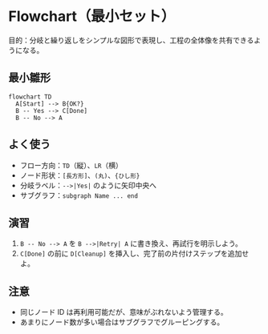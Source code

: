 # Flowchart（最小セット）
目的：分岐と繰り返しをシンプルな図形で表現し、工程の全体像を共有できるようになる。

## 最小雛形
```mermaid
flowchart TD
  A[Start] --> B{OK?}
  B -- Yes --> C[Done]
  B -- No --> A
```

## よく使う
- フロー方向：`TD`（縦）、`LR`（横）
- ノード形状：`[長方形]`、`(丸)`、`{ひし形}`
- 分岐ラベル：`-->|Yes|` のように矢印中央へ
- サブグラフ：`subgraph Name ... end`

## 演習
1. `B -- No --> A` を `B -->|Retry| A` に書き換え、再試行を明示しよう。
2. `C[Done]` の前に `D[Cleanup]` を挿入し、完了前の片付けステップを追加せよ。

## 注意
- 同じノード ID は再利用可能だが、意味がぶれないよう管理する。
- あまりにノード数が多い場合はサブグラフでグルーピングする。
